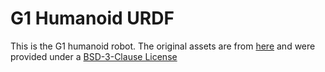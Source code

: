 # G1 Humanoid URDF

This is the G1 humanoid robot. The original assets are from [here](https://github.com/unitreerobotics/unitree_ros/tree/master/robots/g1_description) and were provided under a [BSD-3-Clause License](LICENSE)
